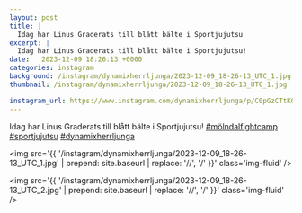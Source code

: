 ```yaml
---
layout: post
title: |
  Idag har Linus Graderats till blått bälte i Sportjujutsu
excerpt: |
  Idag har Linus Graderats till blått bälte i Sportjujutsu!   
date:   2023-12-09 18:26:13 +0000
categories: instagram
background: /instagram/dynamixherrljunga/2023-12-09_18-26-13_UTC_1.jpg
thumbnail: /instagram/dynamixherrljunga/2023-12-09_18-26-13_UTC_1.jpg

instagram_url: https://www.instagram.com/dynamixherrljunga/p/C0pGzCTtK0u
---
```

Idag har Linus Graderats till blått bälte i Sportjujutsu! [#mölndalfightcamp](https://www.instagram.com/explore/tags/mölndalfightcamp/) [#sportjujutsu](https://www.instagram.com/explore/tags/sportjujutsu/) [#dynamixherrljunga](https://www.instagram.com/explore/tags/dynamixherrljunga/)



<img src='{{ '/instagram/dynamixherrljunga/2023-12-09_18-26-13_UTC_1.jpg' | prepend: site.baseurl | replace: '//', '/' }}' class='img-fluid' />


<img src='{{ '/instagram/dynamixherrljunga/2023-12-09_18-26-13_UTC_2.jpg' | prepend: site.baseurl | replace: '//', '/' }}' class='img-fluid' />
